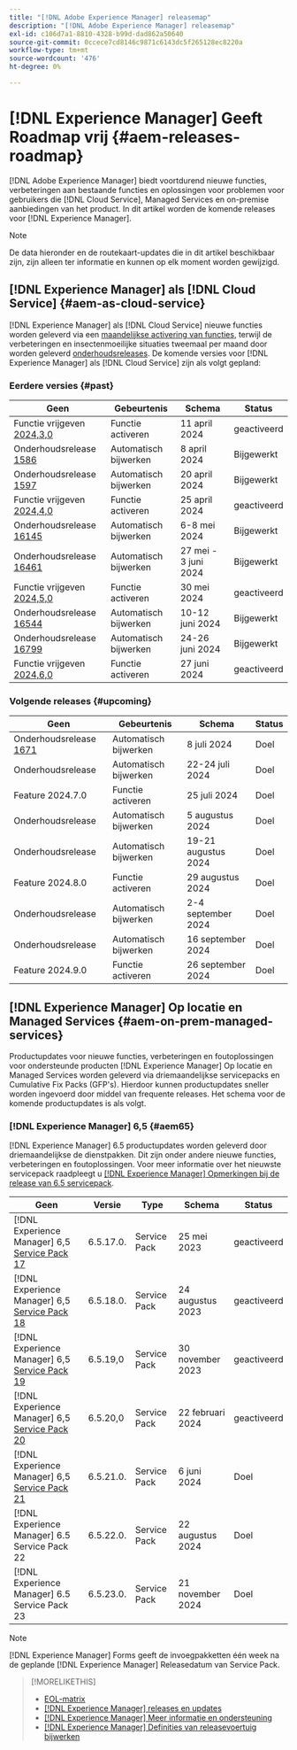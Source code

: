 ```yaml
---
title: "[!DNL Adobe Experience Manager] releasemap"
description: "[!DNL Adobe Experience Manager] releasemap"
exl-id: c106d7a1-8810-4328-b99d-dad862a50640
source-git-commit: 0ccece7cd8146c9871c6143dc5f265128ec8220a
workflow-type: tm+mt
source-wordcount: '476'
ht-degree: 0%

---
```



# [!DNL Experience Manager] Geeft Roadmap vrij {#aem-releases-roadmap}

[!DNL Adobe Experience Manager] biedt voortdurend nieuwe functies, verbeteringen aan bestaande functies en oplossingen voor problemen voor gebruikers die [!DNL Cloud Service], Managed Services en on-premise aanbiedingen van het product. In dit artikel worden de komende releases voor [!DNL Experience Manager].

>[!NOTE]
>
>De data hieronder en de routekaart-updates die in dit artikel beschikbaar zijn, zijn alleen ter informatie en kunnen op elk moment worden gewijzigd.

## [!DNL Experience Manager] als [!DNL Cloud Service] {#aem-as-cloud-service}

[!DNL Experience Manager] als [!DNL Cloud Service] nieuwe functies worden geleverd via een [maandelijkse activering van functies](https://experienceleague.adobe.com/en/docs/experience-manager-cloud-service/content/release-notes/release-notes/release-notes-current), terwijl de verbeteringen en insectenmoeilijke situaties tweemaal per maand door worden geleverd [onderhoudsreleases](https://experienceleague.adobe.com/en/docs/experience-manager-cloud-service/content/release-notes/maintenance/latest).
De komende versies voor [!DNL Experience Manager] als [!DNL Cloud Service] zijn als volgt gepland:

### Eerdere versies {#past}

| Geen | Gebeurtenis | Schema | Status |
|---|---|---|---|
| Functie vrijgeven [2024,3,0](https://experienceleague.adobe.com/en/docs/experience-manager-cloud-service/content/release-notes/release-notes/2024/release-notes-2024-3-0) | Functie activeren | 11 april 2024 | geactiveerd |
| Onderhoudsrelease [1586](https://experienceleague.adobe.com/en/docs/experience-manager-cloud-service/content/release-notes/maintenance/2024/2024-3-0#release-15860) | Automatisch bijwerken | 8 april 2024 | Bijgewerkt |
| Onderhoudsrelease [1597](https://experienceleague.adobe.com/en/docs/experience-manager-cloud-service/content/release-notes/maintenance/2024/2024-4-0#release-15977) | Automatisch bijwerken | 20 april 2024 | Bijgewerkt |
| Functie vrijgeven [2024,4,0](https://experienceleague.adobe.com/en/docs/experience-manager-cloud-service/content/release-notes/release-notes/2024/release-notes-2024-4-0) | Functie activeren | 25 april 2024 | geactiveerd |
| Onderhoudsrelease [16145](https://experienceleague.adobe.com/en/docs/experience-manager-cloud-service/content/release-notes/maintenance/2024/2024-5-0#release-16145) | Automatisch bijwerken | 6-8 mei 2024 | Bijgewerkt |
| Onderhoudsrelease [16461](https://experienceleague.adobe.com/en/docs/experience-manager-cloud-service/content/release-notes/maintenance/2024/2024-5-0#release-16461) | Automatisch bijwerken | 27 mei - 3 juni 2024 | Bijgewerkt |
| Functie vrijgeven [2024,5,0](https://experienceleague.adobe.com/en/docs/experience-manager-cloud-service/content/release-notes/release-notes/2024/release-notes-2024-5-0) | Functie activeren | 30 mei 2024 | geactiveerd |
| Onderhoudsrelease [16544](https://experienceleague.adobe.com/en/docs/experience-manager-cloud-service/content/release-notes/maintenance/2024/2024-6-0#release-16544) | Automatisch bijwerken | 10-12 juni 2024 | Bijgewerkt |
| Onderhoudsrelease [16799](https://experienceleague.adobe.com/en/docs/experience-manager-cloud-service/content/release-notes/maintenance/2024/2024-6-0#release-16799) | Automatisch bijwerken | 24-26 juni 2024 | Bijgewerkt |
| Functie vrijgeven [2024,6,0](https://experienceleague.adobe.com/en/docs/experience-manager-cloud-service/content/release-notes/release-notes/release-notes-current) | Functie activeren | 27 juni 2024 | geactiveerd |

### Volgende releases {#upcoming}

| Geen | Gebeurtenis | Schema | Status |
|---|---|---|---|
| Onderhoudsrelease [1671](https://experienceleague.adobe.com/en/docs/experience-manager-cloud-service/content/release-notes/maintenance/latest) | Automatisch bijwerken | 8 juli 2024 | Doel |
| Onderhoudsrelease | Automatisch bijwerken | 22-24 juli 2024 | Doel |
| Feature 2024.7.0 | Functie activeren | 25 juli 2024 | Doel |
| Onderhoudsrelease | Automatisch bijwerken | 5 augustus 2024 | Doel |
| Onderhoudsrelease | Automatisch bijwerken | 19-21 augustus 2024 | Doel |
| Feature 2024.8.0 | Functie activeren | 29 augustus 2024 | Doel |
| Onderhoudsrelease | Automatisch bijwerken | 2-4 september 2024 | Doel |
| Onderhoudsrelease | Automatisch bijwerken | 16 september 2024 | Doel |
| Feature 2024.9.0 | Functie activeren | 26 september 2024 | Doel |

## [!DNL Experience Manager] Op locatie en Managed Services {#aem-on-prem-managed-services}

Productupdates voor nieuwe functies, verbeteringen en foutoplossingen voor ondersteunde producten [!DNL Experience Manager] Op locatie en Managed Services worden geleverd via driemaandelijkse servicepacks en Cumulative Fix Packs (GFP&#39;s). Hierdoor kunnen productupdates sneller worden ingevoerd door middel van frequente releases. Het schema voor de komende productupdates is als volgt.

### [!DNL Experience Manager] 6,5 {#aem65}

[!DNL Experience Manager] 6.5 productupdates worden geleverd door driemaandelijkse de dienstpakken. Dit zijn onder andere nieuwe functies, verbeteringen en foutoplossingen. Voor meer informatie over het nieuwste servicepack raadpleegt u [[!DNL Experience Manager] Opmerkingen bij de release van 6.5 servicepack](https://experienceleague.adobe.com/en/docs/experience-manager-65/content/release-notes/release-notes).

| Geen | Versie | Type | Schema | Status |
|---|---|---|---|---|
| [!DNL Experience Manager] 6,5 [Service Pack 17](https://experienceleague.adobe.com/en/docs/experience-manager-65/content/release-notes/service-pack/6-5-17) | 6.5.17.0. | Service Pack | 25 mei 2023 | geactiveerd |
| [!DNL Experience Manager] 6,5 [Service Pack 18](https://experienceleague.adobe.com/en/docs/experience-manager-65/content/release-notes/service-pack/6-5-18) | 6.5.18.0. | Service Pack | 24 augustus 2023 | geactiveerd |
| [!DNL Experience Manager] 6,5 [Service Pack 19](https://experienceleague.adobe.com/en/docs/experience-manager-65/content/release-notes/service-pack/6-5-19) | 6.5.19,0 | Service Pack | 30 november 2023 | geactiveerd |
| [!DNL Experience Manager] 6,5 [Service Pack 20](https://experienceleague.adobe.com/en/docs/experience-manager-65/content/release-notes/service-pack/6-5-20) | 6.5.20,0 | Service Pack | 22 februari 2024 | geactiveerd |
| [!DNL Experience Manager] 6,5 [Service Pack 21](https://experienceleague.adobe.com/en/docs/experience-manager-65/content/release-notes/release-notes) | 6.5.21.0. | Service Pack | 6 juni 2024 | Doel |
| [!DNL Experience Manager] 6.5 Service Pack 22 | 6.5.22.0. | Service Pack | 22 augustus 2024 | Doel |
| [!DNL Experience Manager] 6.5 Service Pack 23 | 6.5.23.0. | Service Pack | 21 november 2024 | Doel |

>[!NOTE]
>
>[!DNL Experience Manager] Forms geeft de invoegpakketten één week na de geplande [!DNL Experience Manager] Releasedatum van Service Pack.

>[!MORELIKETHIS]
>
>* [EOL-matrix](https://helpx.adobe.com/support/programs/eol-matrix.html)
>* [[!DNL Experience Manager] releases en updates](https://experienceleague.adobe.com/en/docs/experience-manager-release-information/aem-release-updates/aem-releases-updates)
>* [[!DNL Experience Manager] Meer informatie en ondersteuning](https://experienceleague.adobe.com/en/docs/experience-manager-cloud-service)
>* [[!DNL Experience Manager] Definities van releasevoertuig bijwerken](/help/using/update-release-vehicle-definitions.md)
